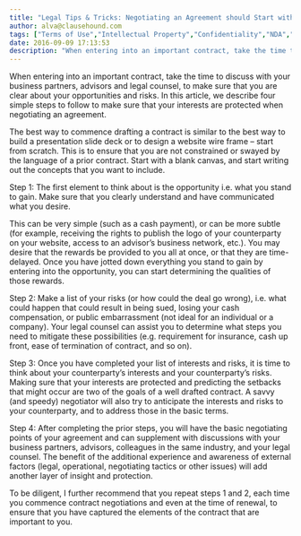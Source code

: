 ```yaml
---
title: "Legal Tips & Tricks: Negotiating an Agreement should Start with a Blank Page"
author: alva@clausehound.com
tags: ["Terms of Use","Intellectual Property","Confidentiality","NDA","Employment Agreement","Independent Contractor","Term Sheet","Privacy Policy","Releases","Distribution Agreement","Website Terms of Use","Consulting Agreement","Commercial Activities","Playbooks","Contract Overviews","Share Buyback Agreement","Loan Agreement","Articles of Incorporation","IP Transfer","Share Purchase Agreement","Promissory Note","Shareholders Agreement","Option Agreement","Share Subscription Agreement","Library","Advisor Agreement"]
date: 2016-09-09 17:13:53
description: "When entering into an important contract, take the time to discuss with your business partners, advisors and legal counsel, to make sure that you are clear about your opportunities and risks.  In this..."
---
```


When entering into an important contract, take the time to discuss with your business partners, advisors and legal counsel, to make sure that you are clear about your opportunities and risks.  In this article, we describe four simple steps to follow to make sure that your interests are protected when negotiating an agreement.

The best way to commence drafting a contract is similar to the best way to build a presentation slide deck or to design a website wire frame – start from scratch.  This is to ensure that you are not constrained or swayed by the language of a prior contract.  Start with a blank canvas, and start writing out the concepts that you want to include.

Step 1:  The first element to think about is the opportunity i.e. what you stand to gain.  Make sure that you clearly understand and have communicated what you desire.

This can be very simple (such as a cash payment), or can be more subtle (for example, receiving the rights to publish the logo of your counterparty on your website, access to an advisor’s business network, etc.).  You may desire that the rewards be provided to you all at once, or that they are time-delayed.  Once you have jotted down everything you stand to gain by entering into the opportunity, you can start determining the qualities of those rewards.

Step 2:  Make a list of your risks (or how could the deal go wrong), i.e. what could happen that could result in being sued, losing your cash compensation, or public embarrassment (not ideal for an individual or a company).  Your legal counsel can assist you to determine what steps you need to mitigate these possibilities (e.g. requirement for insurance, cash up front, ease of termination of contract, and so on).

Step 3:  Once you have completed your list of interests and risks, it is time to think about your counterparty’s interests and your counterparty’s risks.  Making sure that your interests are protected and predicting the setbacks that might occur are two of the goals of a well drafted contract.  A savvy (and speedy) negotiator will also try to anticipate the interests and risks to your counterparty, and to address those in the basic terms.

Step 4:  After completing the prior steps, you will have the basic negotiating points of your agreement and can supplement with discussions with your business partners, advisors, colleagues in the same industry, and your legal counsel.  The benefit of the additional experience and awareness of external factors (legal, operational, negotiating tactics or other issues) will add another layer of insight and protection.

To be diligent, I further recommend that you repeat steps 1 and 2, each time you commence contract negotiations and even at the time of renewal, to ensure that you have captured the elements of the contract that are important to you.
